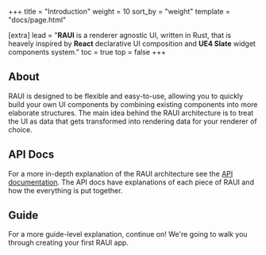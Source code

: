 +++
title = "Introduction"
weight = 10
sort_by = "weight"
template = "docs/page.html"

[extra]
lead = "<b>RAUI</b> is a renderer agnostic UI, written in Rust, that is heavely inspired by <b>React</b> declarative UI composition and <b>UE4 Slate</b> widget components system."
toc = true
top = false
+++

## About

RAUI is designed to be flexible and easy-to-use, allowing you to quickly build your own UI components by combining existing components into more elaborate structures. The main idea behind the RAUI architecture is to treat the UI as data that gets transformed into rendering data for your renderer of choice.

## API Docs

For a more in-depth explanation of the RAUI architecture see the [API documentation][api]. The API docs have explanations of each piece of RAUI and how the everything is put together.

[api]: https://docs.rs/raui

## Guide

For a more guide-level explanation, continue on! We're going to walk you through creating your first RAUI app.
